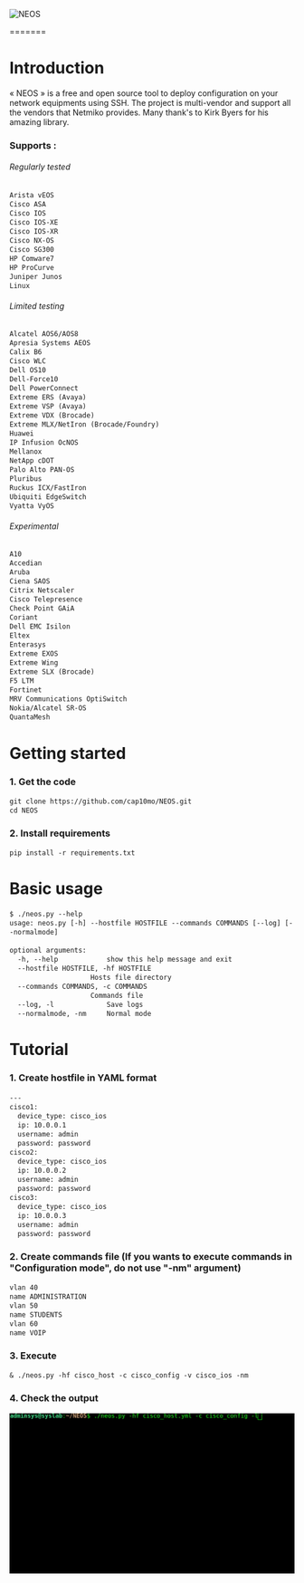 ![NEOS](readme/NEOS_logo.gif)

=======

# Introduction

« NEOS » is a free and open source tool to deploy configuration on your network equipments using SSH. The project is multi-vendor and support 
all the vendors that Netmiko provides. Many thank's to Kirk Byers for his amazing library.

### Supports :
###### Regularly tested

    Arista vEOS
    Cisco ASA
    Cisco IOS
    Cisco IOS-XE
    Cisco IOS-XR
    Cisco NX-OS
    Cisco SG300
    HP Comware7
    HP ProCurve
    Juniper Junos
    Linux

###### Limited testing

    Alcatel AOS6/AOS8
    Apresia Systems AEOS
    Calix B6
    Cisco WLC
    Dell OS10
    Dell-Force10
    Dell PowerConnect
    Extreme ERS (Avaya)
    Extreme VSP (Avaya)
    Extreme VDX (Brocade)
    Extreme MLX/NetIron (Brocade/Foundry)
    Huawei
    IP Infusion OcNOS
    Mellanox
    NetApp cDOT
    Palo Alto PAN-OS
    Pluribus
    Ruckus ICX/FastIron
    Ubiquiti EdgeSwitch
    Vyatta VyOS

###### Experimental

    A10
    Accedian
    Aruba
    Ciena SAOS
    Citrix Netscaler
    Cisco Telepresence
    Check Point GAiA
    Coriant
    Dell EMC Isilon
    Eltex
    Enterasys
    Extreme EXOS
    Extreme Wing
    Extreme SLX (Brocade)
    F5 LTM
    Fortinet
    MRV Communications OptiSwitch
    Nokia/Alcatel SR-OS
    QuantaMesh

# Getting started

### 1. Get the code
    git clone https://github.com/cap10mo/NEOS.git
    cd NEOS
### 2. Install requirements
    pip install -r requirements.txt

# Basic usage
    $ ./neos.py --help
    usage: neos.py [-h] --hostfile HOSTFILE --commands COMMANDS [--log] [--normalmode]

    optional arguments:
      -h, --help            show this help message and exit
      --hostfile HOSTFILE, -hf HOSTFILE
                        Hosts file directory
      --commands COMMANDS, -c COMMANDS
                        Commands file
      --log, -l             Save logs
      --normalmode, -nm     Normal mode

# Tutorial

### 1. Create hostfile in YAML format
    ---
    cisco1:
      device_type: cisco_ios
      ip: 10.0.0.1
      username: admin
      password: password
    cisco2:
      device_type: cisco_ios 
      ip: 10.0.0.2
      username: admin
      password: password
    cisco3:
      device_type: cisco_ios
      ip: 10.0.0.3
      username: admin
      password: password

### 2. Create commands file (If you wants to execute commands in "Configuration mode", do not use "-nm" argument)
    vlan 40
    name ADMINISTRATION
    vlan 50
    name STUDENTS
    vlan 60
    name VOIP

### 3. Execute 
    & ./neos.py -hf cisco_host -c cisco_config -v cisco_ios -nm

### 4. Check the output

![NEOS](readme/NEOS_demo.gif)


